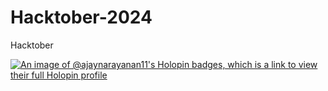 # Hacktober-2024
Hacktober

[![An image of @ajaynarayanan11's Holopin badges, which is a link to view their full Holopin profile](https://holopin.me/ajaynarayanan11)](https://holopin.io/@ajaynarayanan11)
